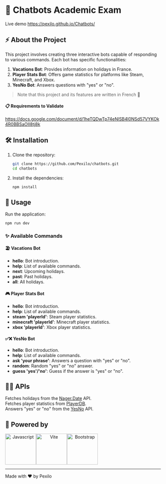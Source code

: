 # 🤖 Chatbots Academic Exam

Live demo https://pexilo.github.io/Chatbots/

## ⚡ About the Project

This project involves creating three interactive bots capable of responding to various commands. Each bot has specific functionalities:

1. **Vacations Bot**: Provides information on holidays in France.
2. **Player Stats Bot**: Offers game statistics for platforms like Steam, Minecraft, and Xbox.
3. **YesNo Bot**: Answers questions with "yes" or "no".

> Note that this project and its features are written in French 🥖

#### 📋 Requirements to Validate
https://docs.google.com/document/d/1heTQDwTp74eNlSB4l0NSd57VYKOk4R0BBSaOII8tj8k
 
## 🛠 Installation

1. Clone the repository:
   ```bash
   git clone https://github.com/Pexilo/chatbots.git
   cd chatbots
   ```

2. Install the dependencies:
   ```bash
   npm install
   ```

## 🔧 Usage

Run the application:
```bash
npm run dev
```

### ✨ Available Commands

#### 🏖️ Vacations Bot
- **hello**: Bot introduction.
- **help**: List of available commands.
- **next**: Upcoming holidays.
- **past**: Past holidays.
- **all**: All holidays.

#### 🎮 Player Stats Bot
- **hello**: Bot introduction.
- **help**: List of available commands.
- **steam 'playerId'**: Steam player statistics.
- **minecraft 'playerId'**: Minecraft player statistics.
- **xbox 'playerId'**: Xbox player statistics.

#### ✅❌ YesNo Bot
- **hello**: Bot introduction.
- **help**: List of available commands.
- **ask 'your phrase'**: Answers a question with "yes" or "no".
- **random**: Random "yes" or "no" answer.
- **guess 'yes'/'no'**: Guess if the answer is "yes" or "no".

## 🧑‍💻 APIs

Fetches holidays from the [Nager.Date](https://date.nager.at) API.  
Fetches player statistics from [PlayerDB](https://playerdb.co).  
Answers "yes" or "no" from the [YesNo](https://yesno.wtf) API.  

## 🦾 Powered by

<div align="center" style="display:flex;">
    <a href="https://developer.mozilla.org/en-US/docs/Web/JavaScript" target="_blank">
        <img alt="Javascript" src="https://github.com/Pexilo/Template-DJS14-Sheweny/assets/67436391/e3cabd2c-137b-4d53-bf04-970b234a1528" height=100 />
    </a>
    <a href="https://vitejs.dev/" target="_blank">
        <img alt="Vite" src="https://github.com/Pexilo/Template-DJS14-Sheweny/assets/67436391/bd05bf91-1ff8-4e2b-b11f-adf25be0a549" height=100 />
    </a>
    <a href="https://getbootstrap.com/" target="_blank">
        <img alt="Bootstrap" src="https://github.com/Pexilo/Template-DJS14-Sheweny/assets/67436391/c5e1c9ee-25b2-437d-9236-56088f903bc6" height=100 />
    </a>
</div>

---

Made with ❤️ by Pexilo
